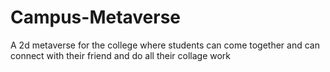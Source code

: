 # Campus-Metaverse

A 2d metaverse for the college where students can come together and can connect with their friend and do all their collage work
